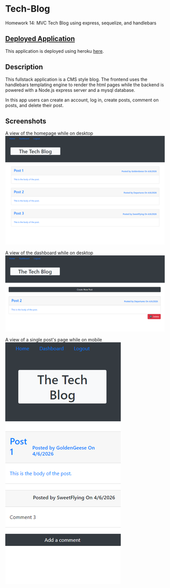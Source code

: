 # Tech-Blog
Homework 14: MVC Tech Blog using express, sequelize, and handlebars 

## [Deployed Application](https://mrj-tech-blog.herokuapp.com/)

This application is deployed using heroku [here](https://mrj-tech-blog.herokuapp.com/).

## Description

This fullstack application is a CMS style blog. The frontend uses the handlebars templating engine to render the html pages while the backend is powered with a Node.js express server and a mysql database. 

In this app users can create an account, log in, create posts, comment on posts, and delete their post. 

## Screenshots

A view of the homepage while on desktop  
![Desktop View Homepage](https://raw.githubusercontent.com/MatthewRonaldJohnson/Tech-Blog/main/assests/img/Desktop-Homepage.PNG)

A view of the dashboard while on desktop  
![Desktop View Dashboard](https://raw.githubusercontent.com/MatthewRonaldJohnson/Tech-Blog/main/assests/img/Desktop-Dashboard.PNG)

A view of a single post's page while on mobile   
![Mobile View Post Page](https://raw.githubusercontent.com/MatthewRonaldJohnson/Tech-Blog/main/assests/img/Mobile-Post.PNG)
